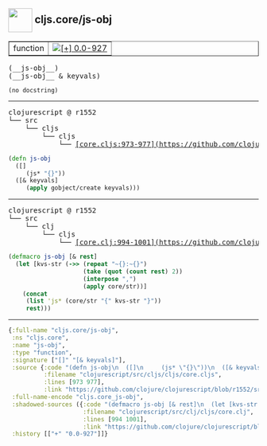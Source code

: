 ## <img width="48px" valign="middle" src="http://i.imgur.com/Hi20huC.png"> cljs.core/js-obj

 <table border="1">
<tr>
<td>function</td>
<td><a href="https://github.com/cljsinfo/api-refs/tree/0.0-927"><img valign="middle" alt="[+] 0.0-927" src="https://img.shields.io/badge/+-0.0--927-lightgrey.svg"></a> </td>
</tr>
</table>

 <samp>
(__js-obj__)<br>
(__js-obj__ & keyvals)<br>
</samp>

```
(no docstring)
```

---

 <pre>
clojurescript @ r1552
└── src
    └── cljs
        └── cljs
            └── <ins>[core.cljs:973-977](https://github.com/clojure/clojurescript/blob/r1552/src/cljs/cljs/core.cljs#L973-L977)</ins>
</pre>

```clj
(defn js-obj
  ([]
     (js* "{}"))
  ([& keyvals]
     (apply gobject/create keyvals)))
```


---

 <pre>
clojurescript @ r1552
└── src
    └── clj
        └── cljs
            └── <ins>[core.clj:994-1001](https://github.com/clojure/clojurescript/blob/r1552/src/clj/cljs/core.clj#L994-L1001)</ins>
</pre>

```clj
(defmacro js-obj [& rest]
  (let [kvs-str (->> (repeat "~{}:~{}")
                     (take (quot (count rest) 2))
                     (interpose ",")
                     (apply core/str))]
    (concat
     (list 'js* (core/str "{" kvs-str "}"))
     rest)))
```

---

```clj
{:full-name "cljs.core/js-obj",
 :ns "cljs.core",
 :name "js-obj",
 :type "function",
 :signature ["[]" "[& keyvals]"],
 :source {:code "(defn js-obj\n  ([]\n     (js* \"{}\"))\n  ([& keyvals]\n     (apply gobject/create keyvals)))",
          :filename "clojurescript/src/cljs/cljs/core.cljs",
          :lines [973 977],
          :link "https://github.com/clojure/clojurescript/blob/r1552/src/cljs/cljs/core.cljs#L973-L977"},
 :full-name-encode "cljs.core_js-obj",
 :shadowed-sources ({:code "(defmacro js-obj [& rest]\n  (let [kvs-str (->> (repeat \"~{}:~{}\")\n                     (take (quot (count rest) 2))\n                     (interpose \",\")\n                     (apply core/str))]\n    (concat\n     (list 'js* (core/str \"{\" kvs-str \"}\"))\n     rest)))",
                     :filename "clojurescript/src/clj/cljs/core.clj",
                     :lines [994 1001],
                     :link "https://github.com/clojure/clojurescript/blob/r1552/src/clj/cljs/core.clj#L994-L1001"}),
 :history [["+" "0.0-927"]]}

```
